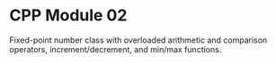 # CPP Module 02

Fixed-point number class with overloaded arithmetic and comparison operators, increment/decrement, and min/max functions.
